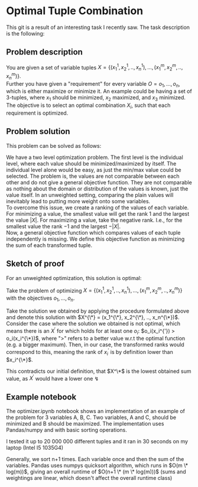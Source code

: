 # Optimal Tuple Combination

This git is a result of an interesting task I recently saw. The task description
is the following:

<h2>Problem description</h2>	

You are given a set of variable tuples 
$X = \{(x_1^1, x_2^1, .., x_n^1), ..., (x_1^m, x_2^m, .., x_n^m)\}$. <br>
Further you have given a "requirement" for every variable $O = o_1, ..., o_n$, which is either maximize or minimize it. An example could be having a set of 3-tuples, where $x_1$ should be minimized, $x_2$ maximized, and $x_3$ minimized.<br>
The objective is to select an optimal combination $X_i$, such that each requirement is optimized.

<h2>Problem solution</h2>	

This problem can be solved as follows:

We have a two level optimization problem. The first level is the individual level, where each value should be minimized/maximized by itself. The individual level alone would be easy, as just the min/max value could be selected. The problem is, the values are not comparable between each other and do not give a general objective function. They are not comparable as nothing about the domain or distribution of the values is known, just the value itself. In an unweighted setting, comparing the plain values will inevitably lead to putting more weight onto some variables. <br>
To overcome this issue, we create a ranking of the values of each variable. For minimizing a value, the smallest value will get the rank $1$ and the largest the value $|X|$. For maximizing a value, take the negative rank. I.e., for the smallest value the rank $-1$ and the largest $-|X|$.<br>
Now, a general objective function which compares values of each tuple independently is missing. We define this objective function as minimizing the sum of each transformed tuple.

<h2>Sketch of proof</h2>	

For an unweighted optimization, this solution is optimal: 

Take the problem of optimizing 
$X = \{(x_1^1, x_2^1, .., x_n^1), ..., (x_1^m, x_2^m, .., x_n^m)\}$ with the objectives
$o_1, ..., o_n$. 

Take the solution we obtained by applying the procedure formulated above and denote this solution with 
$X^{\*} = (x_1^{\*}, x_2^{\*}, .., x_n^{\*})$.<br> 
Consider the case where the solution we obtained is not optimal, which means there is an 
$X^{'}$ for which holds for at least one 
$o_i$: 
$o_i(x_i^{'}) > o_i(x_i^{\*})$, where ">" refers to a better value w.r.t the optimal function (e.g. a bigger maximum). Then, in our case, the transformed ranks would correspond to this, meaning the rank of 
$x_i^{'}$ is by definition lower than 
$x_i^{\*}$. 

This contradicts our initial definition, that
$X^\*$ is the lowest obtained sum value, as 
$X^{'}$ would have a lower one ↯

<h2>Example notebook</h2>	
The optimizer.ipynb notebook shows an implementation of an example of the problem for 3 variables A, B, C. Two variables, A and C, should be minimized and B should be maximized.
The implementation uses Pandas/numpy and with basic sorting operations.

I tested it up to 20 000 000 different tuples and it ran in 30 seconds on my laptop (Intel I5 1035G4)

Generally, we sort n+1 times. Each variable once and then the sum of the variables. Pandas uses numpys quicksort algorithm, which runs in 
$O(m \* log(m))$, giving an overall runtime of 
$O(n+1 \* (m \* log(m)))$ (sums and weightings are linear, which doesn't affect the overall runtime class)
